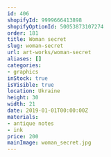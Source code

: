 ```yaml
---
id: 406
shopifyId: 9999666413898
shopifyOptionId: 50053873107274
order: 181
title: Woman secret
slug: woman-secret
url: art-works/woman-secret
aliases: []
categories:
- graphics
inStock: true
isVisible: true
location: Ukraine
height: 30
width: 21
date: 2019-01-01T00:00:00Z
materials:
- antique notes
- ink
price: 200
mainImage: woman_secret.jpg
---
```


